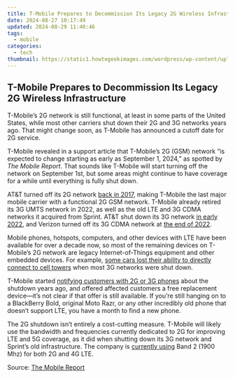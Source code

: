 ```yaml
---
title: T-Mobile Prepares to Decommission Its Legacy 2G Wireless Infrastructure
date: 2024-08-27 10:17:49
updated: 2024-08-29 11:40:46
tags:
  - mobile
categories:
  - tech
thumbnail: https://static1.howtogeekimages.com/wordpress/wp-content/uploads/2024/04/53553748517_e5345efb5b_o.jpg
---
```


## T-Mobile Prepares to Decommission Its Legacy 2G Wireless Infrastructure

T-Mobile’s 2G network is still functional, at least in some parts of the United States, while most other carriers shut down their 2G and 3G networks years ago. That might change soon, as T-Mobile has announced a cutoff date for 2G service.

 T-Mobile revealed in a support article that T-Mobile’s 2G (GSM) network “is expected to change starting as early as September 1, 2024,” as spotted by _The Mobile Report_. That sounds like T-Mobile will start turning off the network on September 1st, but some areas might continue to have coverage for a while until everything is fully shut down.

 AT&T turned off its 2G network [back in 2017](https://www.macrumors.com/2017/01/17/att-shuts-down-2g-network/), making T-Mobile the last major mobile carrier with a functional 2G GSM network. T-Mobile already retired its 3G UMTS network in 2022, as well as the old LTE and 3G CDMA networks it acquired from Sprint. AT&T shut down its 3G network [in early 2022](https://www.cnn.com/2022/02/22/tech/att-3g-network-shutdown/index.html), and Verizon turned off its 3G CDMA network at [the end of 2022](https://www.anrdoezrs.net/links/3607085/type/dlg/sid/UUhtgUeUpU2004793/https://www.verizon.com/about/news/3g-cdma-network-shut-date-set-december-31-2022).

 Mobile phones, hotspots, computers, and other devices with LTE have been available for over a decade now, so most of the remaining devices on T-Mobile’s 2G network are legacy Internet-of-Things equipment and other embedded devices. For example, [some cars lost their ability to directly connect to cell towers](https://www.caranddriver.com/news/g39301678/3g-internet-sunset-cars/) when most 3G networks were shut down.

 T-Mobile started [notifying customers with 2G or 3G phones](https://www.t-mobile.com/news/network/goodbye-3g-hello-5g) about the shutdown years ago, and offered affected customers a free replacement device—it’s not clear if that offer is still available. If you’re still hanging on to a BlackBerry Bold, original Moto Razr, or any other incredibly old phone that doesn’t support LTE, you have a month to find a new phone.

 The 2G shutdown isn’t entirely a cost-cutting measure. T-Mobile will likely use the bandwidth and frequencies currently dedicated to 2G for improving LTE and 5G coverage, as it did when shutting down its 3G network and Sprint’s old infrastructure. The company is [currently using](https://www.t-mobile.com/support/coverage/t-mobile-network) Band 2 (1900 Mhz) for both 2G and 4G LTE.

 Source: [The Mobile Report](https://tmo.report/2024/08/a-new-date-for-t-mobiles-2g-shutdown-is-here-again/)

<ins class="adsbygoogle"
     style="display:block"
     data-ad-format="autorelaxed"
     data-ad-client="ca-pub-7571918770474297"
     data-ad-slot="1223367746"></ins>



<ins class="adsbygoogle"
     style="display:block"
     data-ad-client="ca-pub-7571918770474297"
     data-ad-slot="8358498916"
     data-ad-format="auto"
     data-full-width-responsive="true"></ins>
